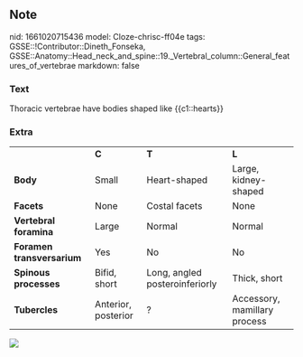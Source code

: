 ## Note
nid: 1661020715436
model: Cloze-chrisc-ff04e
tags: GSSE::!Contributor::Dineth_Fonseka, GSSE::Anatomy::Head_neck_and_spine::19._Vertebral_column::General_features_of_vertebrae
markdown: false

### Text
Thoracic vertebrae have bodies shaped like {{c1::hearts}}

### Extra
<table>
  <tbody>
    <tr>
      <td>
      <td>
        <div>
          <span style="font-weight:bold">C</span>
        </div>
      <td>
        <div>
          <span style="font-weight:bold">T</span>
        </div>
      <td>
        <div>
          <span style="font-weight:bold">L</span>
        </div>
    <tr>
      <td>
        <div>
          <span style="font-weight:bold">Body</span>
        </div>
      <td>
        <div>
          Small
        </div>
      <td>
        <div>
          Heart-shaped
        </div>
      <td>
        <div>
          Large, kidney-shaped
        </div>
    <tr>
      <td>
        <div>
          <span style="font-weight:bold">Facets</span>
        </div>
      <td>
        <div>
          None
        </div>
      <td>
        <div>
          Costal facets
        </div>
      <td>
        <div>
          None
        </div>
    <tr>
      <td>
        <div>
          <span style="font-weight:bold">Vertebral foramina</span>
        </div>
      <td>
        <div>
          Large
        </div>
      <td>
        <div>
          Normal
        </div>
      <td>
        <div>
          Normal
        </div>
    <tr>
      <td>
        <div>
          <span style="font-weight:bold">Foramen
          transversarium</span>
        </div>
      <td>
        <div>
          Yes
        </div>
      <td>
        <div>
          No
        </div>
      <td>
        <div>
          No
        </div>
    <tr>
      <td>
        <div>
          <span style="font-weight:bold">Spinous processes</span>
        </div>
      <td>
        <div>
          Bifid, short
        </div>
      <td>
        <div>
          Long, angled posteroinferiorly
        </div>
      <td>
        <div>
          Thick, short
        </div>
    <tr>
      <td>
        <div>
          <span style="font-weight:bold">Tubercles</span>
        </div>
      <td>
        <div>
          Anterior, posterior
        </div>
      <td>
        <div>
          ?
        </div>
      <td>
        <div>
          Accessory, mamillary process
        </div>
</table>
<div>
  <div>
    <div>
      <div>
        <div><img src= 
        "3-s2.0-B9780128098318000167-f16-01-9780128098318.jpg"></div>
      </div>
    </div>
  </div>
</div>
